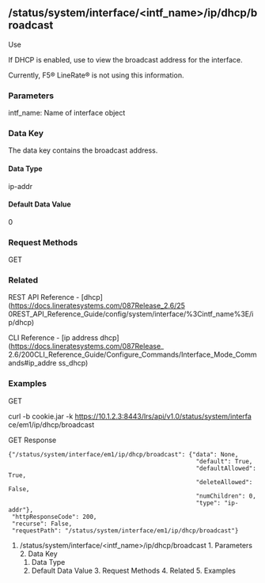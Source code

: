 ## /status/system/interface/<intf_name>/ip/dhcp/broadcast

Use

If DHCP is enabled, use to view the broadcast address for the interface.

Currently, F5® LineRate® is not using this information.

### Parameters

intf_name: Name of interface object

### Data Key

The data key contains the broadcast address.

#### Data Type

ip-addr

#### Default Data Value

0

### Request Methods

GET

### Related

REST API Reference - [dhcp](https://docs.lineratesystems.com/087Release_2.6/25
0REST_API_Reference_Guide/config/system/interface/%3Cintf_name%3E/ip/dhcp)

CLI Reference - [ip address dhcp](https://docs.lineratesystems.com/087Release_
2.6/200CLI_Reference_Guide/Configure_Commands/Interface_Mode_Commands#ip_addre
ss_dhcp)

### Examples

GET

curl -b cookie.jar -k https://10.1.2.3:8443/lrs/api/v1.0/status/system/interfa
ce/em1/ip/dhcp/broadcast

GET Response

    
    
    {"/status/system/interface/em1/ip/dhcp/broadcast": {"data": None,
                                                         "default": True,
                                                         "defaultAllowed": True,
                                                         "deleteAllowed": False,
                                                         "numChildren": 0,
                                                         "type": "ip-addr"},
     "httpResponseCode": 200,
     "recurse": False,
     "requestPath": "/status/system/interface/em1/ip/dhcp/broadcast"}
    

  1. /status/system/interface/<intf_name>/ip/dhcp/broadcast
    1. Parameters
    2. Data Key
      1. Data Type
      2. Default Data Value
    3. Request Methods
    4. Related
    5. Examples

